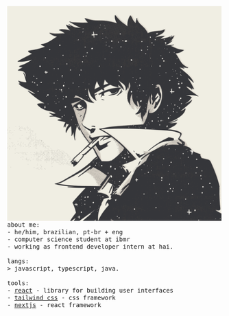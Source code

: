 <div>
<p float="left">
  <img src="https://github.com/claudinxch/claudinxch/blob/main/side_imgs/img1.png" width="500" align="left">
    <p float="left">
      <samp>
        <br>
        <br>
        about me:<br>
               - he/him, brazilian, pt-br + eng<br>
               - computer science student at ibmr<br>
               - working as frontend developer intern at hai.<br>
        <br>
        langs:<br>
            > javascript, typescript, java.
        <br>
        <br>
        tools:<br>
          - <a href="https://react.dev">react</a> - library for building user interfaces <br> 
          - <a href="https://tailwindcss.com">tailwind css</a> - css framework<br>
          - <a href="https://nextjs.org">nextjs</a> - react framework <br>
       <br>
       <br>
      </samp>
    </p>
  </p>
</div>
